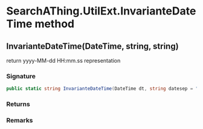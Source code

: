 # SearchAThing.UtilExt.InvarianteDateTime method
## InvarianteDateTime(DateTime, string, string)
return yyyy-MM-dd HH:mm.ss representation

### Signature
```csharp
public static string InvarianteDateTime(DateTime dt, string datesep = "-", string timesep = ":")
```
### Returns

### Remarks

